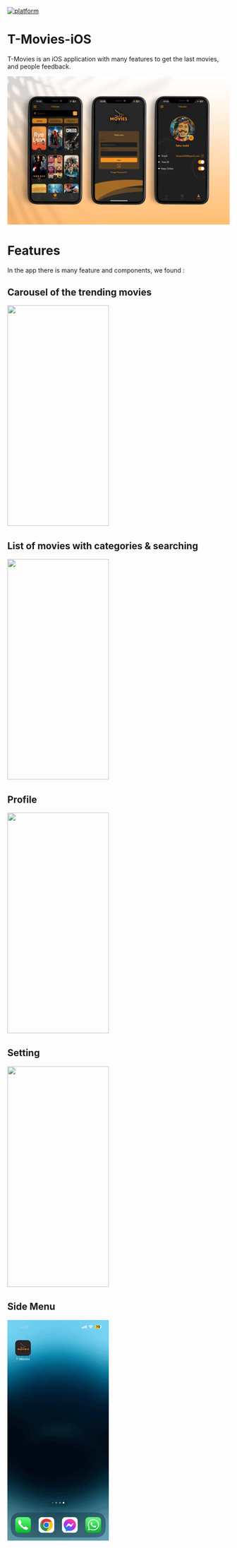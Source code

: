 [![platform](https://img.shields.io/badge/platform-ios-orange.svg)](https://www.android.com)
# T-Movies-iOS

T-Movies is an iOS application with many features to get the last movies, and people feedback.

<img src="https://github.com/tahajadid/T-Movies-iOS/blob/main/Demo/mock_tmovies_2.jpg"/>

# Features

In the app there is many feature and components, we found :

## Carousel of the trending movies
<img src="./Demo/home_carousel.gif" width="230" height="500"/>

## List of movies with categories & searching
<img src="./Demo/searchview.gif" width="230" height="500"/>

## Profile
<img src="./Demo/profile.gif" width="230" height="500"/>

## Setting
<img src="./Demo/settings.gif" width="230" height="500"/>

## Side Menu
<img src="./Demo/sidemenu.gif" width="230" height="500"/>
